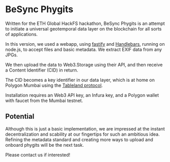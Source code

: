 # BeSync Phygits

Written for the ETH Global HackFS hackathon, BeSync Phygits is an attempt to initiate a universal geotemporal data layer on the blockchain for all sorts of applications.

In this version, we used a webapp, using [fastify](https://fastify.io) and [Handlebars](https://handlesjs.com/), running on node.js, to accept files and basic metadata. We extract EXIF data from any JPGs.

We then upload the data to Web3.Storage using their API, and then receive a Content Identifier (CID) in return.

The CID becomes a key identifier in our data layer, which is at home on Polygon Mumbai using the [Tableland protocol](https://tableland.xyz/).

Installation requires an Web3 API key, an Infura key, and a Polygon wallet with faucet from the Mumbai testnet.

## Potential 

Although this is just a basic implementation, we are impressed at the instant decentralization and scability at our fingertips for such an ambitious idea. Refining the metadata standard and creating more ways to upload and onboard phygits will be the next task.

Please contact us if interested!
